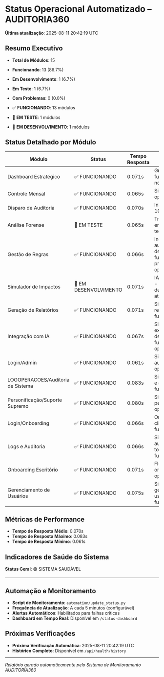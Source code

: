 # Status Operacional Automatizado – AUDITORIA360

**Última atualização**: 2025-08-11 20:42:19 UTC

## Resumo Executivo

- **Total de Módulos**: 15
- **Funcionando**: 13 (86.7%)
- **Em Desenvolvimento**: 1 (6.7%)
- **Em Teste**: 1 (6.7%)
- **Com Problemas**: 0 (0.0%)

- ✅ **FUNCIONANDO**: 13 módulos
- 🧪 **EM TESTE**: 1 módulos
- 🚧 **EM DESENVOLVIMENTO**: 1 módulos

## Status Detalhado por Módulo

| Módulo | Status | Tempo Resposta | Detalhes | Última Verificação |
|--------|--------|----------------|----------|--------------------|
| Dashboard Estratégico | ✅ FUNCIONANDO | 0.071s | Gráficos de IA funcionando normalmente | 20:42:17 |
| Controle Mensal | ✅ FUNCIONANDO | 0.065s | Sistema operacional | 20:42:17 |
| Disparo de Auditoria | ✅ FUNCIONANDO | 0.070s | Integração IA: 100% | 20:42:18 |
| Análise Forense | 🧪 EM TESTE | 0.065s | Trilha cognitiva em fase de testes | 20:42:18 |
| Gestão de Regras | ✅ FUNCIONANDO | 0.066s | Ingestão automática em desenvolvimento, funcionalidades principais operacionais | 20:42:18 |
| Simulador de Impactos | 🚧 EM DESENVOLVIMENTO | 0.071s | IA em integração - módulo em desenvolvimento ativo | 20:42:18 |
| Geração de Relatórios | ✅ FUNCIONANDO | 0.071s | Sistema de relatórios funcionando | 20:42:18 |
| Integração com IA | ✅ FUNCIONANDO | 0.067s | Simulador em expansão, demais funcionalidades operacionais | 20:42:18 |
| Login/Admin | ✅ FUNCIONANDO | 0.061s | Sistema de autenticação operacional | 20:42:18 |
| LOGOPERACOES/Auditoria de Sistema | ✅ FUNCIONANDO | 0.083s | Sistema de logs e auditoria funcionando | 20:42:18 |
| Personificação/Suporte Supremo | ✅ FUNCIONANDO | 0.080s | Sistema de personificação operacional | 20:42:18 |
| Login/Onboarding | ✅ FUNCIONANDO | 0.066s | Onboarding de clientes funcionando | 20:42:18 |
| Logs e Auditoria | ✅ FUNCIONANDO | 0.066s | Sistema de auditoria totalmente funcional | 20:42:19 |
| Onboarding Escritório | ✅ FUNCIONANDO | 0.071s | Fluxos de onboarding operacionais | 20:42:19 |
| Gerenciamento de Usuários | ✅ FUNCIONANDO | 0.075s | Sistema de gestão de usuários funcionando | 20:42:19 |

## Métricas de Performance

- **Tempo de Resposta Médio**: 0.070s
- **Tempo de Resposta Máximo**: 0.083s  
- **Tempo de Resposta Mínimo**: 0.061s

## Indicadores de Saúde do Sistema

**Status Geral**: 🟢 SISTEMA SAUDÁVEL


---

## Automação e Monitoramento

- **Script de Monitoramento**: `automation/update_status.py`
- **Frequência de Atualização**: A cada 5 minutos (configurável)
- **Alertas Automáticos**: Habilitados para falhas críticas
- **Dashboard em Tempo Real**: Disponível em `/status-dashboard`

## Próximas Verificações

- **Próxima Verificação Automática**: 2025-08-11 20:42:19 UTC
- **Histórico Completo**: Disponível em `/api/health/history`

---

*Relatório gerado automaticamente pelo Sistema de Monitoramento AUDITORIA360*
